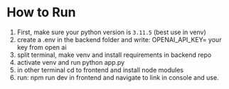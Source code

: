 # How to Run

1. First, make sure your python version is `3.11.5` (best use in venv)
2. create a .env in the backend folder and write: OPENAI_API_KEY= your key from open ai
3. split terminal, make venv and install requirements in backend repo
4. activate venv and run python app.py
5. in other terminal cd to frontend and install node modules
6. run: npm run dev in frontend and navigate to link in console and use.

